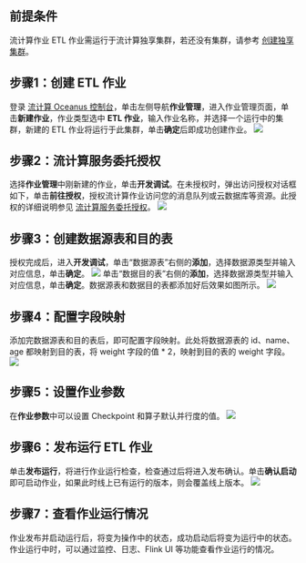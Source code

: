## 前提条件
流计算作业 ETL 作业需运行于流计算独享集群，若还没有集群，请参考 [创建独享集群](https://cloud.tencent.com/document/product/849/48298)。

## 步骤1：创建 ETL 作业
登录 [流计算 Oceanus 控制台](https://console.cloud.tencent.com/oceanus)，单击左侧导航**作业管理**，进入作业管理页面，单击**新建作业**，作业类型选中 **ETL 作业**，输入作业名称，并选择一个运行中的集群，新建的 ETL 作业将运行于此集群，单击**确定**后即成功创建作业。
![](https://main.qcloudimg.com/raw/5f95c942e9d1a84f939819bfdb2d816d.png)

## 步骤2：流计算服务委托授权
选择**作业管理**中刚新建的作业，单击**开发调试**。在未授权时，弹出访问授权对话框如下，单击**前往授权**，授权流计算作业访问您的消息队列或云数据库等资源。此授权的详细说明参见 [流计算服务委托授权](https://cloud.tencent.com/document/product/849/38290)。
![](https://main.qcloudimg.com/raw/ec69259360d4b73ba7962f1247b0f7aa.png)

## 步骤3：创建数据源表和目的表
授权完成后，进入**开发调试**，单击“数据源表”右侧的**添加**，选择数据源类型并输入对应信息，单击**确定**。
![](https://main.qcloudimg.com/raw/f7c17e2b06f582e93150b0ab25ed29e0.png)
单击“数据目的表”右侧的**添加**，选择数据源类型并输入对应信息，单击**确定**。数据源表和数据目的表都添加好后效果如图所示。
![](https://main.qcloudimg.com/raw/a8d154e123a06f3052fe7cbd431a70e3.png)


## 步骤4：配置字段映射
添加完数据源表和目的表后，即可配置字段映射。此处将数据源表的 id、name、age 都映射到目的表，将 weight 字段的值 * 2，映射到目的表的 weight 字段。
![](https://main.qcloudimg.com/raw/b03c99934b8cc2e26d993027e2080d6d.png)

## 步骤5：设置作业参数
在**作业参数**中可以设置 Checkpoint 和算子默认并行度的值。
![](https://main.qcloudimg.com/raw/06ab78133a06cbd830d507576fda20b5.png)

## 步骤6：发布运行 ETL 作业
单击**发布运行**，将进行作业运行检查，检查通过后将进入发布确认。单击**确认启动**即可启动作业，如果此时线上已有运行的版本，则会覆盖线上版本。
![](https://main.qcloudimg.com/raw/261d4e4a6db1ef55287d2b51e936a4ed.png)

## 步骤7：查看作业运行情况
作业发布并启动运行后，将变为操作中的状态，成功启动后将变为运行中的状态。作业运行中时，可以通过监控、日志、Flink UI 等功能查看作业运行的情况。

